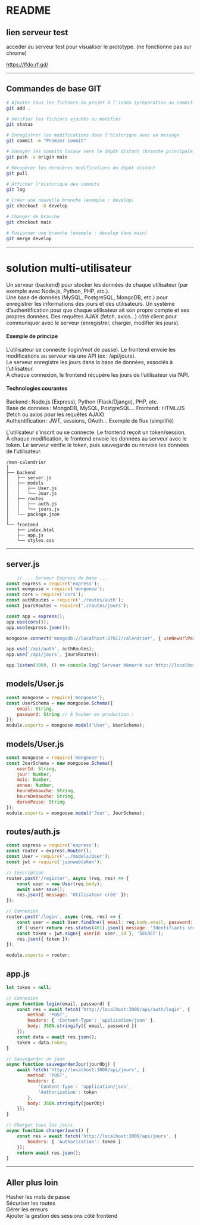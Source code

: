 # README

## lien serveur test
acceder au serveur test pour visualiser le prototype.
(ne fonctionne pas sur chrome)

https://lfdo.rf.gd/

---

## Commandes de base GIT

```bash
# Ajouter tous les fichiers du projet à l'index (préparation au commit)
git add .

# Vérifier les fichiers ajoutés ou modifiés
git status

# Enregistrer les modifications dans l'historique avec un message
git commit -m "Premier commit"

# Envoyer les commits locaux vers le dépôt distant (branche principale)
git push -u origin main

# Récupérer les dernières modifications du dépôt distant
git pull

# Afficher l'historique des commits
git log

# Créer une nouvelle branche (exemple : develop)
git checkout -b develop

# Changer de branche
git checkout main

# Fusionner une branche (exemple : develop dans main)
git merge develop
```

---

# solution multi-utilisateur

Un serveur (backend) pour stocker les données de chaque utilisateur (par exemple avec Node.js, Python, PHP, etc.).  
Une base de données (MySQL, PostgreSQL, MongoDB, etc.) pour enregistrer les informations des jours et des utilisateurs. 
Un système d’authentification pour que chaque utilisateur ait son propre compte et ses propres données. 
Des requêtes AJAX (fetch, axios…) côté client pour communiquer avec le serveur (enregistrer, charger, modifier les jours).

#### Exemple de principe 
L’utilisateur se connecte (login/mot de passe). 
Le frontend envoie les modifications au serveur via une API (ex : /api/jours).  
Le serveur enregistre les jours dans la base de données, associés à l’utilisateur.  
À chaque connexion, le frontend récupère les jours de l’utilisateur via l’API.

#### Technologies courantes  
Backend : Node.js (Express), Python (Flask/Django), PHP, etc.   
Base de données : MongoDB, MySQL, PostgreSQL…
Frontend : HTML/JS (fetch ou axios pour les requêtes AJAX)  
Authentification : JWT, sessions, OAuth…
Exemple de flux (simplifié)    

L’utilisateur s’inscrit ou se connecte.
Le frontend reçoit un token/session.    
À chaque modification, le frontend envoie les données au serveur avec le token. 
Le serveur vérifie le token, puis sauvegarde ou renvoie les données de l’utilisateur.

```
/mon-calendrier
│
├── backend
│   ├── server.js
│   ├── models
│   │   ├── User.js
│   │   └── Jour.js
│   ├── routes
│   │   ├── auth.js
│   │   └── jours.js
│   └── package.json
│
└── frontend
    ├── index.html
    ├── app.js
    └── styles.css
```
---

## server.js
```js
    // ... Serveur Express de base ...
const express = require('express');
const mongoose = require('mongoose');
const cors = require('cors');
const authRoutes = require('./routes/auth');
const joursRoutes = require('./routes/jours');

const app = express();
app.use(cors());
app.use(express.json());

mongoose.connect('mongodb://localhost:27017/calendrier', { useNewUrlParser: true, useUnifiedTopology: true });

app.use('/api/auth', authRoutes);
app.use('/api/jours', joursRoutes);

app.listen(3000, () => console.log('Serveur démarré sur http://localhost:3000'));
```

## models/User.js
```js
const mongoose = require('mongoose');
const UserSchema = new mongoose.Schema({
    email: String,
    password: String // À hasher en production !
});
module.exports = mongoose.model('User', UserSchema);
```

## models/User.js
```js
const mongoose = require('mongoose');
const JourSchema = new mongoose.Schema({
    userId: String,
    jour: Number,
    mois: Number,
    annee: Number,
    heureEmbauche: String,
    heureDebauche: String,
    dureePause: String
});
module.exports = mongoose.model('Jour', JourSchema);
```
## routes/auth.js
```js
const express = require('express');
const router = express.Router();
const User = require('../models/User');
const jwt = require('jsonwebtoken');

// Inscription
router.post('/register', async (req, res) => {
    const user = new User(req.body);
    await user.save();
    res.json({ message: 'Utilisateur créé' });
});

// Connexion
router.post('/login', async (req, res) => {
    const user = await User.findOne({ email: req.body.email, password: req.body.password });
    if (!user) return res.status(401).json({ message: 'Identifiants invalides' });
    const token = jwt.sign({ userId: user._id }, 'SECRET');
    res.json({ token });
});

module.exports = router;
```

## app.js
```js
let token = null;

// Connexion
async function login(email, password) {
    const res = await fetch('http://localhost:3000/api/auth/login', {
        method: 'POST',
        headers: { 'Content-Type': 'application/json' },
        body: JSON.stringify({ email, password })
    });
    const data = await res.json();
    token = data.token;
}

// Sauvegarder un jour
async function sauvegarderJour(jourObj) {
    await fetch('http://localhost:3000/api/jours', {
        method: 'POST',
        headers: {
            'Content-Type': 'application/json',
            'Authorization': token
        },
        body: JSON.stringify(jourObj)
    });
}

// Charger tous les jours
async function chargerJours() {
    const res = await fetch('http://localhost:3000/api/jours', {
        headers: { 'Authorization': token }
    });
    return await res.json();
}
```
---

## Aller plus loin

Hasher les mots de passe    
Sécuriser les routes    
Gérer les erreurs   
Ajouter la gestion des sessions côté frontend
